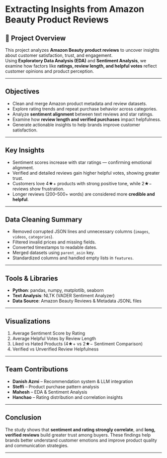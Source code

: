 # Extracting Insights from Amazon Beauty Product Reviews

## 📘 Project Overview
This project analyzes **Amazon Beauty product reviews** to uncover insights about customer satisfaction, trust, and engagement.  
Using **Exploratory Data Analysis (EDA)** and **Sentiment Analysis**, we examine how factors like **ratings, review length, and helpful votes** reflect customer opinions and product perception.

---

## Objectives
- Clean and merge Amazon product metadata and review datasets.  
- Explore rating trends and repeat purchase behavior across categories.  
- Analyze **sentiment alignment** between text reviews and star ratings.  
- Examine how **review length and verified purchases** impact helpfulness.  
- Generate actionable insights to help brands improve customer satisfaction.

---

##  Key Insights
- Sentiment scores increase with star ratings — confirming emotional alignment.  
- Verified and detailed reviews gain higher helpful votes, showing greater trust.  
- Customers love 4★+ products with strong positive tone, while 2★− reviews show frustration.  
- Longer reviews (200–500+ words) are considered more **credible and helpful**.  

---

##  Data Cleaning Summary
- Removed corrupted JSON lines and unnecessary columns (`images`, `videos`, `categories`).  
- Filtered invalid prices and missing fields.  
- Converted timestamps to readable dates.  
- Merged datasets using `parent_asin` key.  
- Standardized columns and handled empty lists in `features`.

---

##  Tools & Libraries
- **Python**: pandas, numpy, matplotlib, seaborn  
- **Text Analysis**: NLTK (VADER Sentiment Analyzer)  
- **Data Source**: Amazon Beauty Reviews & Metadata JSONL files

---

## Visualizations
1. Average Sentiment Score by Rating  
2. Average Helpful Votes by Review Length  
3. Liked vs Hated Products (4★+ vs 2★− Sentiment Comparison)  
4. Verified vs Unverified Review Helpfulness

---

##  Team Contributions
- **Danish Azmi** – Recommendation system & LLM integration  
- **Steffi** – Product purchase pattern analysis  
- **Mahesh** – EDA & Sentiment Analysis  
- **Hanchao** – Rating distribution and correlation insights  

---

##  Conclusion
The study shows that **sentiment and rating strongly correlate**, and **long, verified reviews** build greater trust among buyers. These findings help brands better understand customer emotions and improve product quality and communication strategies.

---

